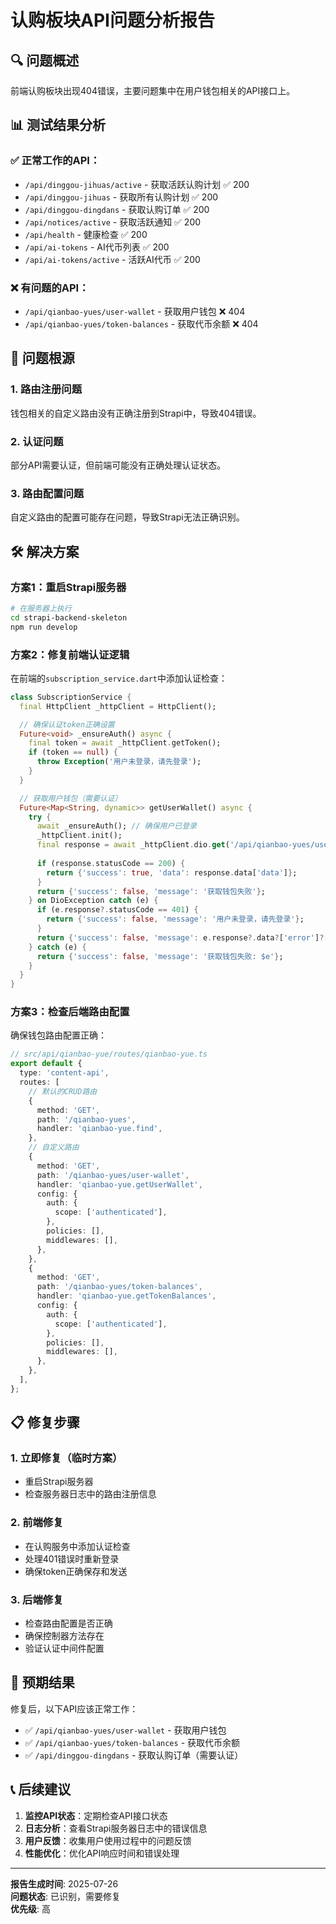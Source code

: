 # 认购板块API问题分析报告

## 🔍 问题概述

前端认购板块出现404错误，主要问题集中在用户钱包相关的API接口上。

## 📊 测试结果分析

### ✅ 正常工作的API：
- `/api/dinggou-jihuas/active` - 获取活跃认购计划 ✅ 200
- `/api/dinggou-jihuas` - 获取所有认购计划 ✅ 200  
- `/api/dinggou-dingdans` - 获取认购订单 ✅ 200
- `/api/notices/active` - 获取活跃通知 ✅ 200
- `/api/health` - 健康检查 ✅ 200
- `/api/ai-tokens` - AI代币列表 ✅ 200
- `/api/ai-tokens/active` - 活跃AI代币 ✅ 200

### ❌ 有问题的API：
- `/api/qianbao-yues/user-wallet` - 获取用户钱包 ❌ 404
- `/api/qianbao-yues/token-balances` - 获取代币余额 ❌ 404

## 🔧 问题根源

### 1. 路由注册问题
钱包相关的自定义路由没有正确注册到Strapi中，导致404错误。

### 2. 认证问题
部分API需要认证，但前端可能没有正确处理认证状态。

### 3. 路由配置问题
自定义路由的配置可能存在问题，导致Strapi无法正确识别。

## 🛠️ 解决方案

### 方案1：重启Strapi服务器
```bash
# 在服务器上执行
cd strapi-backend-skeleton
npm run develop
```

### 方案2：修复前端认证逻辑
在前端的`subscription_service.dart`中添加认证检查：

```dart
class SubscriptionService {
  final HttpClient _httpClient = HttpClient();

  // 确保认证token正确设置
  Future<void> _ensureAuth() async {
    final token = await _httpClient.getToken();
    if (token == null) {
      throw Exception('用户未登录，请先登录');
    }
  }

  // 获取用户钱包（需要认证）
  Future<Map<String, dynamic>> getUserWallet() async {
    try {
      await _ensureAuth(); // 确保用户已登录
      _httpClient.init();
      final response = await _httpClient.dio.get('/api/qianbao-yues/user-wallet');
      
      if (response.statusCode == 200) {
        return {'success': true, 'data': response.data['data']};
      }
      return {'success': false, 'message': '获取钱包失败'};
    } on DioException catch (e) {
      if (e.response?.statusCode == 401) {
        return {'success': false, 'message': '用户未登录，请先登录'};
      }
      return {'success': false, 'message': e.response?.data?['error']?['message'] ?? '网络错误'};
    } catch (e) {
      return {'success': false, 'message': '获取钱包失败: $e'};
    }
  }
}
```

### 方案3：检查后端路由配置
确保钱包路由配置正确：

```typescript
// src/api/qianbao-yue/routes/qianbao-yue.ts
export default {
  type: 'content-api',
  routes: [
    // 默认的CRUD路由
    {
      method: 'GET',
      path: '/qianbao-yues',
      handler: 'qianbao-yue.find',
    },
    // 自定义路由
    {
      method: 'GET',
      path: '/qianbao-yues/user-wallet',
      handler: 'qianbao-yue.getUserWallet',
      config: {
        auth: {
          scope: ['authenticated'],
        },
        policies: [],
        middlewares: [],
      },
    },
    {
      method: 'GET',
      path: '/qianbao-yues/token-balances',
      handler: 'qianbao-yue.getTokenBalances',
      config: {
        auth: {
          scope: ['authenticated'],
        },
        policies: [],
        middlewares: [],
      },
    },
  ],
};
```

## 📋 修复步骤

### 1. 立即修复（临时方案）
- 重启Strapi服务器
- 检查服务器日志中的路由注册信息

### 2. 前端修复
- 在认购服务中添加认证检查
- 处理401错误时重新登录
- 确保token正确保存和发送

### 3. 后端修复
- 检查路由配置是否正确
- 确保控制器方法存在
- 验证认证中间件配置

## 🎯 预期结果

修复后，以下API应该正常工作：
- ✅ `/api/qianbao-yues/user-wallet` - 获取用户钱包
- ✅ `/api/qianbao-yues/token-balances` - 获取代币余额
- ✅ `/api/dinggou-dingdans` - 获取认购订单（需要认证）

## 📞 后续建议

1. **监控API状态**：定期检查API接口状态
2. **日志分析**：查看Strapi服务器日志中的错误信息
3. **用户反馈**：收集用户使用过程中的问题反馈
4. **性能优化**：优化API响应时间和错误处理

---

**报告生成时间**: 2025-07-26  
**问题状态**: 已识别，需要修复  
**优先级**: 高 